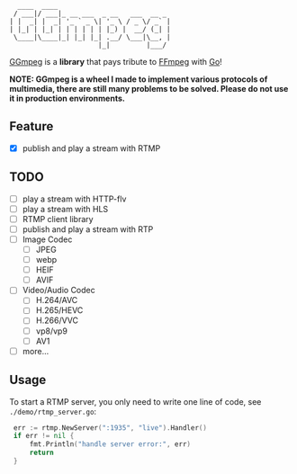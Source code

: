 ```
  ____  ____                            
 / ___|/ ___|_ __ ___  _ __   ___  __ _ 
| |  _| |  _| '_ ` _ \| '_ \ / _ \/ _` |
| |_| | |_| | | | | | | |_) |  __/ (_| |
 \____|\____|_| |_| |_| .__/ \___|\__, |
                      |_|         |___/ 
```

[GGmpeg](https://github.com/SmartBrave/GGmpeg) is a **library** that pays tribute to [FFmpeg](https://ffmpeg.org/) with [Go](https://golang.org/)!

**NOTE: GGmpeg is a wheel I made to implement various protocols of multimedia, there are still many problems to be solved. Please do not use it in production environments.**

## Feature
- [x] publish and play a stream with RTMP

## TODO
- [ ] play a stream with HTTP-flv
- [ ] play a stream with HLS
- [ ] RTMP client library
- [ ] publish and play a stream with RTP
- [ ] Image Codec
  - [ ] JPEG
  - [ ] webp
  - [ ] HEIF
  - [ ] AVIF
- [ ] Video/Audio Codec
  - [ ] H.264/AVC
  - [ ] H.265/HEVC
  - [ ] H.266/VVC
  - [ ] vp8/vp9
  - [ ] AV1
- [ ] more...

## Usage
To start a RTMP server, you only need to write one line of code, see `./demo/rtmp_server.go`:
```go
 err := rtmp.NewServer(":1935", "live").Handler()
 if err != nil {
     fmt.Println("handle server error:", err)
     return
 }
```
